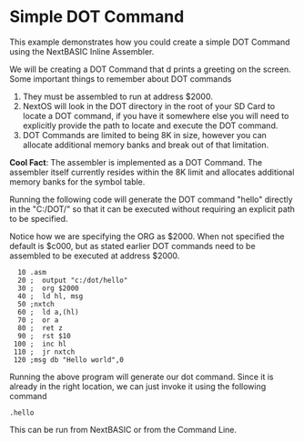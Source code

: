 # Simple DOT Command
This example demonstrates how you could create a simple DOT Command using the NextBASIC Inline Assembler.

We will be creating a DOT Command that d prints a greeting on the screen. Some important things to remember about DOT commands
1. They must be assembled to run at address $2000.
2. NextOS will look in the DOT directory in the root of your SD Card to locate a DOT command, if you have it somewhere else you will need to explicitly provide the path to locate and execute the DOT command.
3. DOT Commands are limited to being 8K in size, however you can allocate additional memory banks and break out of that limitation.

**Cool Fact**: The assembler is implemented as a DOT Command. The assembler itself currently resides within the 8K limit and allocates additional memory banks for the symbol table.

Running the following code will generate the DOT command "hello" directly in the "C:/DOT/" so that it can be executed without requiring an explicit path to be specified. 

Notice how we are specifying the ORG as $2000. When not specified the default is $c000, but as stated earlier DOT commands need to be assembled to be executed at address $2000.

```
  10 .asm
  20 ;  output "c:/dot/hello"
  30 ;  org $2000
  40 ;  ld hl, msg
  50 ;nxtch
  60 ;  ld a,(hl)
  70 ;  or a
  80 ;  ret z
  90 ;  rst $10
 100 ;  inc hl
 110 ;  jr nxtch
 120 ;msg db "Hello world",0
```

Running the above program will generate our dot command. Since it is already in the right location, we can just invoke it using the following command

```
.hello
```
This can be run from NextBASIC or from the Command Line.






